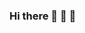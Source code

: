 ### Hi there 💙 💛 💙

<!--
**gikrauss/gikrauss** is a ✨ _special_ ✨ repository because its `README.md` (this file) appears on your GitHub profile.

Here are some ideas to get you started:

- 🔭 I’m currently working on ...
- 🌱 I’m currently learning ...
- 👯 I’m looking to collaborate on ...
- 🤔 I’m looking for help with ...
- 💬 Ask me about ...
- 📫 How to reach me: german at devartis dot com
- 😄 Pronouns: ...
- ⚡ Fun fact: ...
-->
